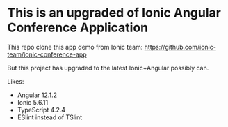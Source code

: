 # This is an upgraded of Ionic Angular Conference Application

This repo clone this app demo from Ionic team: https://github.com/ionic-team/ionic-conference-app

But this project has upgraded to the latest Ionic+Angular possibly can.

Likes: 
- Angular 12.1.2
- Ionic 5.6.11
- TypeScript 4.2.4
- ESlint instead of TSlint
